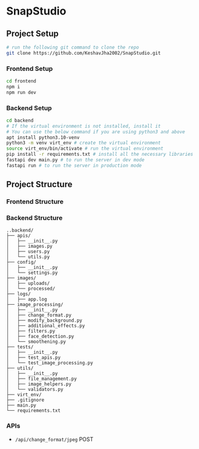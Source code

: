 # SnapStudio

## Project Setup

```bash
# run the following git command to clone the repo
git clone https://github.com/KeshavJha2002/SnapStudio.git
```

### Frontend Setup

```bash
cd frontend
npm i
npm run dev
```

### Backend Setup

```bash
cd backend
# If the virtual environment is not installed, install it
# You can use the below command if you are using python3 and above
apt install python3.10-venv
python3 -m venv virt_env # create the virtual environment
source virt_env/bin/activate # run the virtual environment
pip install -r requirements.txt # install all the necessary libraries
fastapi dev main.py # to run the server in dev mode
fastapi run # to run the server in production mode
```

## Project Structure

### Frontend Structure

### Backend Structure

```code
..backend/
├── apis/
│   ├── __init__.py
│   ├── images.py
│   ├── users.py
│   └── utils.py
├── config/
│   ├── __init__.py
│   └── settings.py
├── images/
│   ├── uploads/
│   └── processed/
├── logs/
│   ├── app.log
├── image_processing/
│   ├── __init__.py
│   ├── change_format.py
│   ├── modify_background.py
│   ├── additional_effects.py
│   ├── filters.py
│   ├── face_detection.py
│   └── smoothening.py
├── tests/
│   ├── __init__.py
│   ├── test_apis.py
│   └── test_image_processing.py
├── utils/
│   ├── __init__.py
│   ├── file_management.py
│   ├── image_helpers.py
│   └── validators.py
├── virt_env/
├── .gitignore
├── main.py
└── requirements.txt
```

### APIs

- `/api/change_format/jpeg` POST

